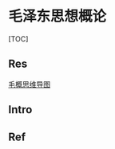# 毛泽东思想概论

[TOC]



## Res
[毛概思维导图](https://mubu.com/app/edit/home/69NAKGyfe_w)


## Intro


## Ref

